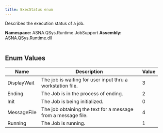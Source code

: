 ```yaml
---
title: ExecStatus enum
---
```


Describes the execution status of a job.

**Namespace:** ASNA.QSys.Runtime.JobSupport
**Assembly:** ASNA.QSys.Runtime.dll
<br>
<br>

## Enum Values

| Name | Description | Value
| --- | --- | --- 
| DisplayWait | The job is waiting for user input thru a workstation file. | 3 |
| Ending | The Job is in the process of ending. | 2 |
| Init | The Job is being initialized. | 0 |
| MessageFile | The job obtaining the text for a message from a message file. | 4 |
| Running | The Job is running. | 1 |
